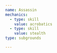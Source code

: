 ```yaml
---
name: Assassin
mechanics:
  - type: skill
    value: acrobatics
  - type: skill
    value: stealth
type: subgrounds

---
```

